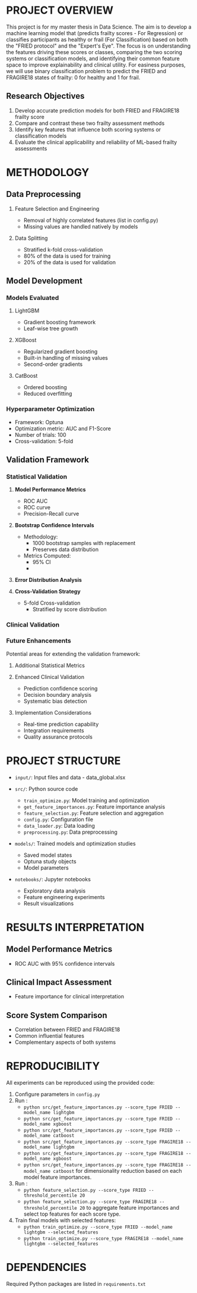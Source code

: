 # PROJECT OVERVIEW
This project is for my master thesis in Data Science. The aim is to develop a machine learning model that (predicts frailty scores - For Regression) or classifies participants as healthy or frail (For Classification) based on both the "FRIED protocol" and the "Expert's Eye". 
The focus is on understanding the features driving these scores or classes, comparing the two scoring systems or classification models, and identifying their common feature space to improve explainability and clinical utility.
For easiness purposes, we will use binary classification problem to predict the FRIED and FRAGIRE18 states of frailty: 0 for healthy and 1 for frail. 

## Research Objectives
1. Develop accurate prediction models for both FRIED and FRAGIRE18 frailty score
2. Compare and contrast these two frailty assessment methods
3. Identify key features that influence both scoring systems or classification models
4. Evaluate the clinical applicability and reliability of ML-based frailty assessments

# METHODOLOGY

## Data Preprocessing
1. Feature Selection and Engineering
   - Removal of highly correlated features (list in config.py)
   - Missing values are handled natively by models


2. Data Splitting
   - Stratified k-fold cross-validation
   - 80% of the data is used for training
   - 20% of the data is used for validation

## Model Development

### Models Evaluated
1. LightGBM
   - Gradient boosting framework
   - Leaf-wise tree growth

2. XGBoost
   - Regularized gradient boosting
   - Built-in handling of missing values
   - Second-order gradients

3. CatBoost
   - Ordered boosting
   - Reduced overfitting

### Hyperparameter Optimization
- Framework: Optuna
- Optimization metric: AUC and F1-Score
- Number of trials: 100
- Cross-validation: 5-fold

## Validation Framework

### Statistical Validation

1. **Model Performance Metrics**
   - ROC AUC
   - ROC curve
   - Precision-Recall curve

2. **Bootstrap Confidence Intervals**
   - Methodology:
     * 1000 bootstrap samples with replacement
     * Preserves data distribution
   - Metrics Computed:
     * 95% CI 
     * 

3. **Error Distribution Analysis**


4. **Cross-Validation Strategy**
   - 5-fold Cross-validation
     * Stratified by score distribution

### Clinical Validation

### Future Enhancements
Potential areas for extending the validation framework:
1. Additional Statistical Metrics


2. Enhanced Clinical Validation
   - Prediction confidence scoring
   - Decision boundary analysis
   - Systematic bias detection

3. Implementation Considerations
   - Real-time prediction capability
   - Integration requirements
   - Quality assurance protocols

# PROJECT STRUCTURE
- `input/`: Input files and data
      - data_global.xlsx

- `src/`: Python source code
  - `train_optimize.py`: Model training and optimization
  - `get_feature_importances.py`: Feature importance analysis
  - `feature_selection.py`: Feature selection and aggregation
  - `config.py`: Configuration file
  - `data_loader.py`: Data loading
  - `preprocessing.py`: Data preprocessing

- `models/`: Trained models and optimization studies
  - Saved model states
  - Optuna study objects
  - Model parameters

- `notebooks/`: Jupyter notebooks
  - Exploratory data analysis
  - Feature engineering experiments
  - Result visualizations

# RESULTS INTERPRETATION

## Model Performance Metrics
- ROC AUC with 95% confidence intervals

## Clinical Impact Assessment
- Feature importance for clinical interpretation

## Score System Comparison
- Correlation between FRIED and FRAGIRE18
- Common influential features
- Complementary aspects of both systems

# REPRODUCIBILITY
All experiments can be reproduced using the provided code:
1. Configure parameters in `config.py`
2. Run :
      - `python src/get_feature_importances.py --score_type FRIED --model_name lightgbm`
      - `python src/get_feature_importances.py --score_type FRIED --model_name xgboost`
      - `python src/get_feature_importances.py --score_type FRIED --model_name catboost`
      - `python src/get_feature_importances.py --score_type FRAGIRE18 --model_name lightgbm`
      - `python src/get_feature_importances.py --score_type FRAGIRE18 --model_name xgboost`
      - `python src/get_feature_importances.py --score_type FRAGIRE18 --model_name catboost`
   for dimensionality reduction based on each model feature importances.
3. Run :
      - `python feature_selection.py --score_type FRIED --threshold_percentile 20`
      - `python feature_selection.py --score_type FRAGIRE18 --threshold_percentile 20`
   to aggregate feature importances and select top features for each score type.
4. Train final models with selected features:
      - `python train_optimize.py --score_type FRIED --model_name lightgbm --selected_features`
      - `python train_optimize.py --score_type FRAGIRE18 --model_name lightgbm --selected_features`

# DEPENDENCIES
Required Python packages are listed in `requirements.txt`